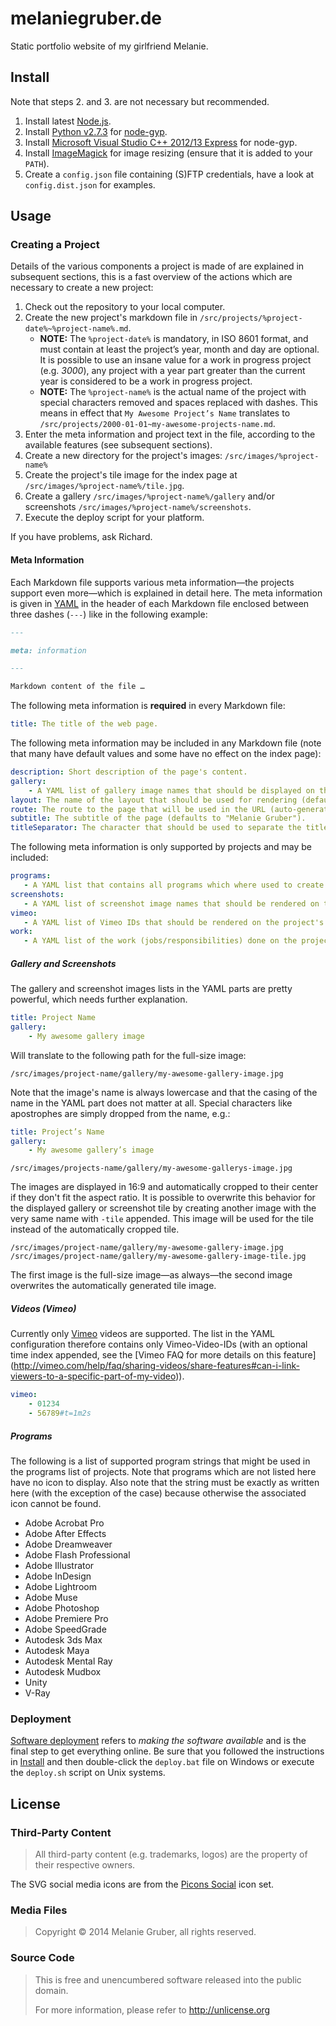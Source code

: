 # melaniegruber.de
Static portfolio website of my girlfriend Melanie.

## Install
Note that steps 2. and 3. are not necessary but recommended.

1. Install latest [Node.js](https://nodejs.org/).
2. Install [Python v2.7.3](http://www.python.org/download/releases/2.7.3#download) for [node-gyp](https://github.com/TooTallNate/node-gyp).
3. Install [Microsoft Visual Studio C++ 2012/13 Express](http://go.microsoft.com/?linkid=9816758) for node-gyp.
4. Install [ImageMagick](http://www.imagemagick.org/script/binary-releases.php) for image resizing (ensure that it is
   added to your `PATH`).
5. Create a `config.json` file containing (S)FTP credentials, have a look at `config.dist.json` for examples.

## Usage
### Creating a Project
Details of the various components a project is made of are explained in subsequent sections, this is a fast overview of
the actions which are necessary to create a new project:

1. Check out the repository to your local computer.
2. Create the new project's markdown file in `/src/projects/%project-date%~%project-name%.md`.
    * **NOTE:** The `%project-date%` is mandatory, in ISO 8601 format, and must contain at least the project’s year,
      month and day are optional. It is possible to use an insane value for a work in progress project (e.g. *3000*),
      any project with a year part greater than the current year is considered to be a work in progress project.
    * **NOTE:** The `%project-name%` is the actual name of the project with special characters removed and spaces
      replaced with dashes. This means in effect that `My Awesome Project’s Name` translates to
      `/src/projects/2000-01-01~my-awesome-projects-name.md`.
3. Enter the meta information and project text in the file, according to the available features (see subsequent
   sections).
4. Create a new directory for the project's images: `/src/images/%project-name%`
5. Create the project's tile image for the index page at `/src/images/%project-name%/tile.jpg`.
6. Create a gallery `/src/images/%project-name%/gallery` and/or screenshots `/src/images/%project-name%/screenshots`.
7. Execute the deploy script for your platform.

If you have problems, ask Richard.

#### Meta Information
Each Markdown file supports various meta information—the projects support even more—which is explained in detail here.
The meta information is given in [YAML](http://www.yaml.org/) in the header of each Markdown file enclosed between three
dashes (`---`) like in the following example:

```markdown
---

meta: information

---

Markdown content of the file …
```

The following meta information is **required** in every Markdown file:

```yaml
title: The title of the web page.
```

The following meta information may be included in any Markdown file (note that many have default values and some have no
effect on the index page):

```yaml
description: Short description of the page's content.
gallery:
    - A YAML list of gallery image names that should be displayed on the page.
layout: The name of the layout that should be used for rendering (defaults to "default").
route: The route to the page that will be used in the URL (auto-generated based on filename).
subtitle: The subtitle of the page (defaults to "Melanie Gruber").
titleSeparator: The character that should be used to separate the title from the subtitle (defaults to " | ").
```

The following meta information is only supported by projects and may be included:

```yaml
programs:
   - A YAML list that contains all programs which where used to create the project.
screenshots:
   - A YAML list of screenshot image names that should be rendered on the project's page.
vimeo:
   - A YAML list of Vimeo IDs that should be rendered on the project's page.
work:
   - A YAML list of the work (jobs/responsibilities) done on the project.
```

##### Gallery and Screenshots
The gallery and screenshot images lists in the YAML parts are pretty powerful, which needs further explanation.

```yaml
title: Project Name
gallery:
    - My awesome gallery image
```

Will translate to the following path for the full-size image:

```
/src/images/project-name/gallery/my-awesome-gallery-image.jpg
```

Note that the image's name is always lowercase and that the casing of the name in the YAML part does not matter at all.
Special characters like apostrophes are simply dropped from the name, e.g.:

```yaml
title: Project’s Name
gallery:
    - My awesome gallery’s image
```

```
/src/images/projects-name/gallery/my-awesome-gallerys-image.jpg
```

The images are displayed in 16:9 and automatically cropped to their center if they don't fit the aspect ratio. It is
possible to overwrite this behavior for the displayed gallery or screenshot tile by creating another image with the very
same name with `-tile` appended. This image will be used for the tile instead of the automatically cropped tile.

```
/src/images/project-name/gallery/my-awesome-gallery-image.jpg
/src/images/project-name/gallery/my-awesome-gallery-image-tile.jpg
```

The first image is the full-size image—as always—the second image overwrites the automatically generated tile image.

##### Videos (Vimeo)
Currently only [Vimeo](https://vimeo.com) videos are supported. The list in the YAML configuration therefore contains
only Vimeo-Video-IDs (with an optional time index appended, see the [Vimeo FAQ for more details on this feature]
(http://vimeo.com/help/faq/sharing-videos/share-features#can-i-link-viewers-to-a-specific-part-of-my-video)).

```yaml
vimeo:
    - 01234
    - 56789#t=1m2s
```

##### Programs
The following is a list of supported program strings that might be used in the programs list of projects. Note that 
programs which are not listed here have no icon to display. Also note that the string must be exactly as written here 
(with the exception of the case) because otherwise the associated icon cannot be found.  

* Adobe Acrobat Pro
* Adobe After Effects
* Adobe Dreamweaver
* Adobe Flash Professional
* Adobe Illustrator
* Adobe InDesign
* Adobe Lightroom
* Adobe Muse
* Adobe Photoshop
* Adobe Premiere Pro
* Adobe SpeedGrade
* Autodesk 3ds Max
* Autodesk Maya
* Autodesk Mental Ray
* Autodesk Mudbox
* Unity
* V-Ray

### Deployment
[Software deployment](https://en.wikipedia.org/wiki/Software_deployment) refers to *making the software available* and 
is the final step to get everything online. Be sure that you followed the instructions in [Install](#install) and then 
double-click the `deploy.bat` file on Windows or execute the `deploy.sh` script on Unix systems.

## License
### Third-Party Content
> All third-party content (e.g. trademarks, logos) are the property of their respective owners.

The SVG social media icons are from the [Picons Social](https://picons.me/download-social.php) icon set.

### Media Files
> Copyright © 2014 Melanie Gruber, all rights reserved.

### Source Code
> This is free and unencumbered software released into the public domain.
> 
> For more information, please refer to <http://unlicense.org>
